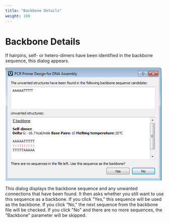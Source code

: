 ```yaml
---
title: "Backbone Details"
weight: 100
---
```


# Backbone Details

If hairpins, self- or hetero-dimers have been identified in the backbone sequence, this dialog appears.

![](/images/71958585/71958637.png)

This dialog displays the backbone sequence and any unwanted connections that have been found. It then asks whether you still want to use this sequence as a backbone. If you click "Yes," this sequence will be used as the backbone. If you click "No," the next sequence from the backbone file will be checked. If you click "No" and there are no more sequences, the "Backbone" parameter will be skipped.